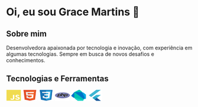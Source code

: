 # Oi, eu sou Grace Martins 👋

## Sobre mim

Desenvolvedora apaixonada por tecnologia e inovação, com experiência em algumas tecnologias. Sempre em busca de novos desafios e conhecimentos.

## Tecnologias e Ferramentas
<div> 
<img align="center" alt="Grace-Js" height="30" width="40" src="https://raw.githubusercontent.com/devicons/devicon/master/icons/javascript/javascript-plain.svg">
<img align="center" alt="Grace-HTML" height="30" width="40" src="https://raw.githubusercontent.com/devicons/devicon/master/icons/html5/html5-original.svg">
<img align="center" alt="Grace-CSS" height="30" width="40" src="https://raw.githubusercontent.com/devicons/devicon/master/icons/css3/css3-original.svg">
<img align="center" alt="Grace-PHP" height="30" width="40" src="https://raw.githubusercontent.com/devicons/devicon/master/icons/php/php-original.svg">
<img align="center" alt="Grace-Dart" height="30" width="40" src="https://raw.githubusercontent.com/devicons/devicon/master/icons/dart/dart-original.svg">
<img align="center" alt="Grace-Flutter" height="30" width="40" src="https://raw.githubusercontent.com/devicons/devicon/master/icons/flutter/flutter-original.svg">

  
</div>

